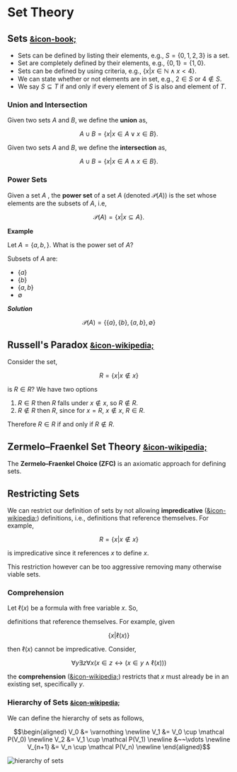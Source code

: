 # Set Theory

## Sets [<small>&icon-book;</small>](https://uvicnotes.github.io/MATH-122/notes/2-1-sets/)

* Sets can be defined by listing their elements, e.g., $S = \{0,1,2,3\}$ is a set.
* Set are completely defined by their elements, e.g., $\{0,1\} = \{1,0\}$.
* Sets can be defined by using criteria, e.g., $\{ x | x \in \mathbb N  \wedge x < 4\}$.
* We can state whether or not elements are in set, e.g., $2 \in S$ or $4 \not\in S$.
* We say $S \subseteq T$ if and only if every element of $S$ is also and element of $T$.

### Union and Intersection

Given two sets $A$ and $B$, we define the **union** as,

$$
    A \cup B = \{ x | x \in A \vee x \in B \}.
$$

Given two sets $A$ and $B$, we define the **intersection** as,

$$
    A \cup B = \{ x | x \in A \wedge x \in B \}.
$$

### Power Sets

Given a set $A$ , the **power set** of a set $A$ (denoted $\mathcal{P}(A)$) is the set whose elements are the subsets of $A$, i.e,

$$
    \mathcal P(A) = \{ x | x \subseteq A \}.
$$

**Example**

Let $A = \{ a, b, \}$. What is the power set of $A$?

Subsets of $A$ are:

* $\{ a \}$
* $\{ b \}$
* $\{ a, b \}$
* $\emptyset$

**_Solution_**

$$
    \mathcal{P}(A) = \{\{ a \}, \{ b \}, \{ a, b \}, \emptyset \}
$$


## Russell's Paradox [<small>&icon-wikipedia;</small>](https://en.wikipedia.org/wiki/Russell's_paradox)

Consider the set,

$$
    R = \{ x | x \not\in x \}
$$

is $R \in R$? We have two options

1. $R \in R$ then $R$ falls under $x \not\in x$, so $R \not\in R$.
2. $R \not\in R$ then $R$, since for $x = R$, $x \not\in x$, $R \in R$.

Therefore $R \in R$ if and only if $R \not\in R$.

## Zermelo–Fraenkel Set Theory [<small>&icon-wikipedia;</small>](https://en.wikipedia.org/wiki/Zermelo%E2%80%93Fraenkel_set_theory)

The **Zermelo–Fraenkel Choice (ZFC)** is an axiomatic approach for defining sets.

## Restricting Sets

We can restrict our definition of sets by not allowing **impredicative** ([&icon-wikipedia;](https://en.wikipedia.org/wiki/Impredicativity)) definitions, i.e., definitions that reference themselves. For example,

$$
    R = \{ x | x \not\in x \}
$$

is impredicative since it references $x$ to define $x$.

This restriction however can be too aggressive removing many otherwise viable sets.

### Comprehension

Let $\ell (x)$ be a formula with free variable $x$. So,

definitions that reference themselves. For example, given

$$
    \{ x | \ell(x) \}
$$

then $\ell(x)$ cannot be impredicative. Consider,

$$
    \forall y \exists z \forall x \big( x \in z \leftrightarrow \big( x \in y \wedge \ell(x) \big)  \big)
$$

the **comprehension** ([&icon-wikipedia;](https://en.wikipedia.org/wiki/Set-builder_notation)) restricts that $x$ must already be in an existing set, specifically $y$.

### Hierarchy of Sets [<small>&icon-wikipedia;</small>](https://en.wikipedia.org/wiki/Von_Neumann_universe)

We can define the hierarchy of sets as follows,

$$\begin{aligned}
    V_0 &= \varnothing \newline
    V_1 &= V_0 \cup \mathcal P(V_0) \newline
    V_2 &= V_1 \cup \mathcal P(V_1) \newline
    &~~\vdots \newline
    V_{n+1} &= V_n \cup \mathcal P(V_n) \newline
\end{aligned}$$

![hierarchy of sets](https://upload.wikimedia.org/wikipedia/commons/8/83/Von_Neumann_universe_4.png)






